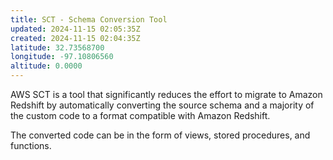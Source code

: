 ```yaml
---
title: SCT - Schema Conversion Tool
updated: 2024-11-15 02:05:35Z
created: 2024-11-15 02:04:35Z
latitude: 32.73568700
longitude: -97.10806560
altitude: 0.0000
---
```


AWS SCT is a tool that significantly reduces the effort to migrate to Amazon Redshift by automatically converting the source schema and a majority of the custom code to a format compatible with Amazon Redshift. 

The converted code can be in the form of views, stored procedures, and functions.